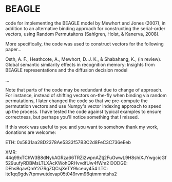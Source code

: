 # BEAGLE
code for implementing the BEAGLE model by Mewhort and Jones (2007), in addition to an alternative binding approach for constructing the serial-order vectors, using Random Permutaitons (Sahlgren, Holst, & Kanerva, 2008).


More specifically, the code was used to construct vectors for the following paper...


Osth, A. F., Heathcote, A., Mewhort, D. J. K., & Shabahang, K., (in review). Global semantic similarity effects in recognition memory: Insights from BEAGLE representations and the diffusion decision model


...

Note that parts of the code may be redundant due to change of approach.  For instance, instead of shifting vectors on-the-fly when binding via random permutations, I later changed the code so that we pre-compute the permutation vectors and use Numpy's vector indexing approach to speed up the process.  I have tested the code against typical examples to ensure correctness, but perhaps you'll notice something that I missed.


If this work was useful to you and you want to somehow thank my work, donations are welcome:
<p>ETH: 0x5831aa28D2378Ae5333f57B3C2d8FeC3C736eEeb</p>
XMR: 44q99xTChW3B8dNykAGRza66TRZi2wpnAZtj2FuGwwL9H8shiXJYwgcicGf529uufyRDBMsLTLXAcKWohQRHvvdfUw4fWm2
DODGE: DEhsBqavQmY2i7RgZQCsjXeTY9kceuy454
LTC: ltc1qq9gdv7tpmwutdxvap05t049rvm96qtmmmtshs2

